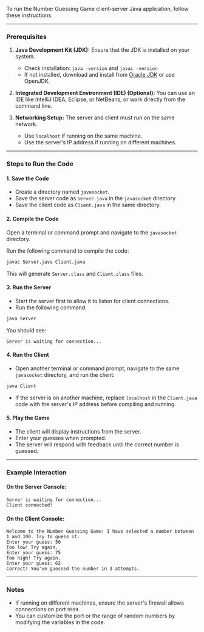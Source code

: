 To run the Number Guessing Game client-server Java application, follow these instructions:

---

### Prerequisites
1. **Java Development Kit (JDK):** Ensure that the JDK is installed on your system.
   - Check installation: `java -version` and `javac -version`
   - If not installed, download and install from [Oracle JDK](https://www.oracle.com/java/technologies/javase-downloads.html) or use OpenJDK.

2. **Integrated Development Environment (IDE) (Optional):** You can use an IDE like IntelliJ IDEA, Eclipse, or NetBeans, or work directly from the command line.

3. **Networking Setup:** The server and client must run on the same network.
   - Use `localhost` if running on the same machine.
   - Use the server's IP address if running on different machines.

---

### Steps to Run the Code

#### 1. **Save the Code**
- Create a directory named `javasocket`.
- Save the server code as `Server.java` in the `javasocket` directory.
- Save the client code as `Client.java` in the same directory.

#### 2. **Compile the Code**
Open a terminal or command prompt and navigate to the `javasocket` directory.

Run the following command to compile the code:
```bash
javac Server.java Client.java
```
This will generate `Server.class` and `Client.class` files.

#### 3. **Run the Server**
- Start the server first to allow it to listen for client connections.
- Run the following command:
```bash
java Server
```
You should see:
```
Server is waiting for connection...
```

#### 4. **Run the Client**
- Open another terminal or command prompt, navigate to the same `javasocket` directory, and run the client:
```bash
java Client
```
- If the server is on another machine, replace `localhost` in the `Client.java` code with the server's IP address before compiling and running.

#### 5. **Play the Game**
- The client will display instructions from the server.
- Enter your guesses when prompted.
- The server will respond with feedback until the correct number is guessed.

---

### Example Interaction

#### **On the Server Console:**
```
Server is waiting for connection...
Client connected!
```

#### **On the Client Console:**
```
Welcome to the Number Guessing Game! I have selected a number between 1 and 100. Try to guess it.
Enter your guess: 50
Too low! Try again.
Enter your guess: 75
Too high! Try again.
Enter your guess: 62
Correct! You've guessed the number in 3 attempts.
```

---

### Notes
- If running on different machines, ensure the server's firewall allows connections on port `9999`.
- You can customize the port or the range of random numbers by modifying the variables in the code.
